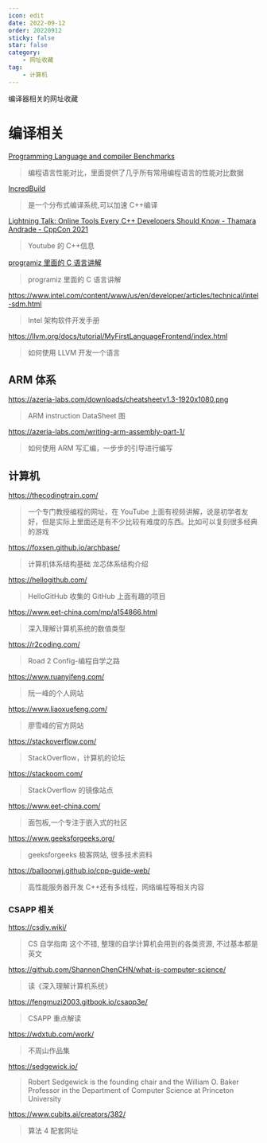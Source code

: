 ```yaml
---
icon: edit
date: 2022-09-12
order: 20220912
sticky: false
star: false
category:
    - 网址收藏
tag:
    - 计算机
---
```


编译器相关的网址收藏

<!-- more -->

# 编译相关

[Programming Language and compiler Benchmarks](https://programming-language-benchmarks.vercel.app/)

> 编程语言性能对比，里面提供了几乎所有常用编程语言的性能对比数据

[IncredBuild](https://www.incredibuild.com/)

> 是一个分布式编译系统,可以加速 C++编译

[Lightning Talk: Online Tools Every C++ Developers Should Know - Thamara Andrade - CppCon 2021](https://www.youtube.com/watch?v=UztsWf7F_Sc&ab_channel=CppCon)

> Youtube 的 C++信息

[programiz 里面的 C 语言讲解](https://www.programiz.com/c-programming/c-data-types)

> programiz 里面的 C 语言讲解

https://www.intel.com/content/www/us/en/developer/articles/technical/intel-sdm.html

> Intel 架构软件开发手册

https://llvm.org/docs/tutorial/MyFirstLanguageFrontend/index.html

> 如何使用 LLVM 开发一个语言

## ARM 体系

https://azeria-labs.com/downloads/cheatsheetv1.3-1920x1080.png

> ARM instruction DataSheet 图

https://azeria-labs.com/writing-arm-assembly-part-1/

> 如何使用 ARM 写汇编，一步步的引导进行编写

## 计算机

https://thecodingtrain.com/

> 一个专门教授编程的网址，在 YouTube 上面有视频讲解，说是初学者友好，但是实际上里面还是有不少比较有难度的东西。比如可以复刻很多经典的游戏

https://foxsen.github.io/archbase/

> 计算机体系结构基础 龙芯体系结构介绍

https://hellogithub.com/

> HelloGitHub 收集的 GitHub 上面有趣的项目

https://www.eet-china.com/mp/a154866.html

> 深入理解计算机系统的数值类型

https://r2coding.com/

> Road 2 Config-编程自学之路

https://www.ruanyifeng.com/

> 阮一峰的个人网站

https://www.liaoxuefeng.com/

> 廖雪峰的官方网站

https://stackoverflow.com/

> StackOverflow，计算机的论坛

https://stackoom.com/

> StackOverflow 的镜像站点

https://www.eet-china.com/

> 面包板,一个专注于嵌入式的社区

https://www.geeksforgeeks.org/

> geeksforgeeks 极客网站, 很多技术资料

https://balloonwj.github.io/cpp-guide-web/

> 高性能服务器开发 C++还有多线程，网络编程等相关内容

### CSAPP 相关

https://csdiy.wiki/

> CS 自学指南 这个不错, 整理的自学计算机会用到的各类资源, 不过基本都是英文

https://github.com/ShannonChenCHN/what-is-computer-science/

> 读《深入理解计算机系统》

https://fengmuzi2003.gitbook.io/csapp3e/

> CSAPP 重点解读

https://wdxtub.com/work/

> 不周山作品集

https://sedgewick.io/

> Robert Sedgewick is the founding chair and the William O. Baker Professor in the Department of Computer Science at Princeton University

https://www.cubits.ai/creators/382/

> 算法 4 配套网址
